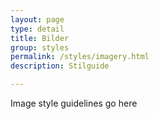 ```yaml
---
layout: page
type: detail
title: Bilder
group: styles
permalink: /styles/imagery.html
description: Stilguide

---
```


Image style guidelines go here
